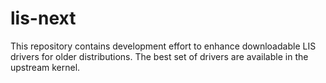 lis-next
========
This repository contains development effort to enhance downloadable LIS drivers for older distributions. The best set of drivers are available in the upstream kernel.
